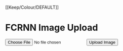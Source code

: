 [[Keep/Colour/DEFAULT]] 

<!DOCTYPE html>
<html lang="en">
<head>
    <meta charset="UTF-8">
    <meta name="viewport" content="width=device-width, initial-scale=1.0">
    <title>FCRNN Image Upload</title>
</head>
<body>
    <h1>FCRNN Image Upload</h1>
    <form action="/predict" method="post" enctype="multipart/form-data">
        <input type="file" name="image">
        <button type="submit">Upload Image</button>
    </form>
</body>
</html>

